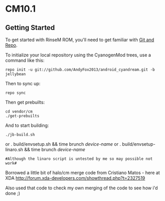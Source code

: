 CM10.1
===========

Getting Started
---------------

To get started with RinseM ROM, you'll need to get
familiar with [Git and Repo](http://source.android.com/download/using-repo).

To initialize your local repository using the CyanogenMod trees, use a command like this:

    repo init -u git://github.com/AndyFox2013/android_cyandream.git -b jellybean

Then to sync up:

    repo sync
    
Then get prebuilts:

    cd vendor/cm
    ./get-prebuilts

And to start building:

    ./jb-build.sh 
or
	. build/envsetup.sh && time brunch *device-name*
or
	. build/envsetup-linaro.sh && time brunch *device-name*
	
	#Although the linaro script is untested by me so may possible not work#


Borrowed a little bit of halo/cm merge code from Cristiano Matos - here at XDA http://forum.xda-developers.com/showthread.php?t=2327519

Also used that code to check my own merging of the code to see how i'd done ;)
